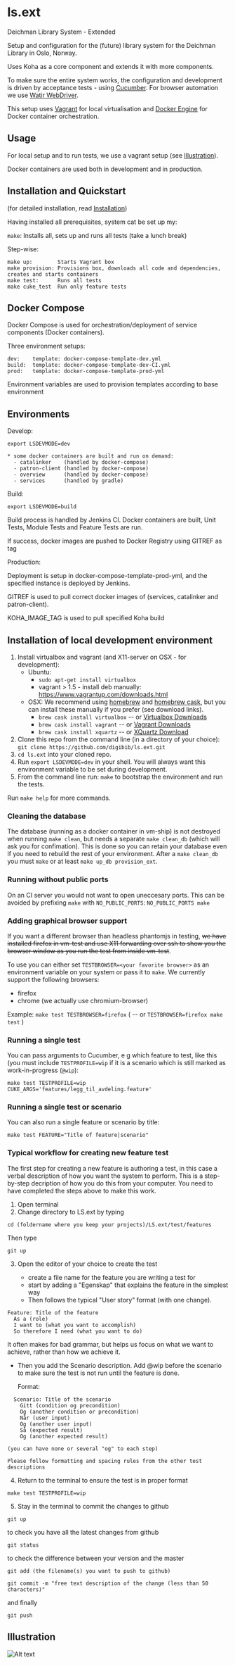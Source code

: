 ls.ext
======

Deichman Library System - Extended

Setup and configuration for the (future) library system for the Deichman
Library in Oslo, Norway.

Uses Koha as a core component and extends it with more components.

To make sure the entire system works, the configuration and development is
driven by acceptance tests - using [Cucumber](http://cukes.info/). For
browser automation we use [Watir WebDriver](http://watirwebdriver.com).

This setup uses [Vagrant](http://www.vagrantup.com/) for local virtualisation
and [Docker Engine](https://www.docker.com/docker-engine) for Docker container orchestration.


## Usage

For local setup and to run tests, we use a vagrant setup (see [Illustration](#illustration)).

Docker containers are used both in development and in production.

## Installation and Quickstart

(for detailed installation, read [Installation](#Installation))

Having installed all prerequisites, system cat be set up my:

`make`:     Installs all, sets up and runs all tests (take a lunch break)

Step-wise:

```
make up:        Starts Vagrant box
make provision: Provisions box, downloads all code and dependencies, creates and starts containers
make test:      Runs all tests
make cuke_test  Run only feature tests
```

## Docker Compose

Docker Compose is used for orchestration/deployment of service components (Docker containers).

Three environment setups:
```
dev:    template: docker-compose-template-dev.yml
build:  template: docker-compose-template-dev-CI.yml
prod:   template: docker-compose-template-prod-yml
```

Environment variables are used to provision templates according to base environment

## Environments

Develop:
```
export LSDEVMODE=dev

* some docker containers are built and run on demand:
  - catalinker    (handled by docker-compose)
  - patron-client (handled by docker-compose)
  - overview      (handled by docker-compose)
  - services      (handled by gradle)
```

Build:

`export LSDEVMODE=build`

Build process is handled by Jenkins CI.
Docker containers are built, Unit Tests, Module Tests and Feature Tests are run.

If success, docker images are pushed to Docker Registry using GITREF as tag

Production:

Deployment is setup in docker-compose-template-prod-yml, and the specified instance is deployed by Jenkins.

GITREF is used to pull correct docker images of (services, catalinker and patron-client).

KOHA_IMAGE_TAG is used to pull specified Koha build

## Installation of local development environment

1. Install virtualbox and vagrant (and X11-server on OSX - for development):
    - Ubuntu:
        * `sudo apt-get install virtualbox`
        * vagrant > 1.5 - install deb manually: https://www.vagrantup.com/downloads.html
    - OSX: We recommend using [homebrew](http://brew.sh/) and [homebrew cask](http://caskroom.io/), but you can install these manually if you prefer (see download links).
        * `brew cask install virtualbox` -- or [Virtualbox Downloads](https://www.virtualbox.org/wiki/Downloads)
        * `brew cask install vagrant` -- or [Vagrant Downloads](https://www.vagrantup.com/downloads)
        * `brew cask install xquartz` -- or [XQuartz Download](http://xquartz.macosforge.org/landing/)
2. Clone this repo from the command line (in a directory of your choice):
   ```git clone https://github.com/digibib/ls.ext.git```
3. `cd ls.ext` into your cloned repo.
4. Run `export LSDEVMODE=dev` in your shell. You will always want this environment variable to be set during development.
5. From the command line run: `make` to bootstrap the environment and run the tests.

Run `make help` for more commands.

### Cleaning the database

The database (running as a docker container in vm-ship) is not destroyed when running `make clean`, but needs a separate `make clean_db` (which will ask you for confimation). This is done so you can retain your database even if you need to rebuild the rest of your environment. After a `make clean_db` you must `make` or at least `make up_db provision_ext`.

### Running without public ports

On an CI server you would not want to open uneccesary ports. This can be avoided by prefixing `make` with `NO_PUBLIC_PORTS`:
   `NO_PUBLIC_PORTS make`

### Adding graphical browser support

If you want a different browser than headless phantomjs in testing, ~~we have installed firefox in vm-test and use X11
forwarding over ssh to show you the browser window as you run the test from inside vm-test~~.

To use you can either set `TESTBROWSER=<your favorite browser>` as an environment variable on your system or pass it to `make`. We currently support the following browsers:
- firefox
- chrome (we actually use chromium-browser)

Example:
`make test TESTBROWSER=firefox`  (  -- or  `TESTBROWSER=firefox make test` )

### Running a single test

You can pass arguments to Cucumber, e g which feature to test, like this (you must include `TESTPROFILE=wip` if it is a scenario which is still marked as work-in-progress (`@wip`):

```
make test TESTPROFILE=wip CUKE_ARGS='features/legg_til_avdeling.feature'
```

### Running a single test or scenario

You can also run a single feature or scenario by title:

```
make test FEATURE="Title of feature|scenario"
```

### Typical workflow for creating new feature test

The first step for creating a new feature is authoring a test, in this case a verbal description of how you want the system to perform. This is a step-by-step decription of how you do this from your computer. You need to have completed the steps above to make this work.

1. Open terminal
2. Change directory to LS.ext by typing

```
cd (foldername where you keep your projects)/LS.ext/test/features
```
Then type

```
git up
```

3. Open the editor of your choice to create the test

   - create a file name for the feature you are writing a test for
   - start by adding a "Egenskap" that explains the feature in the simplest way
   - Then follows the typical "User story" format (with one change).

```
Feature: Title of the feature
  As a (role)
  I want to (what you want to accomplish)
  So therefore I need (what you want to do)
```

It often makes for bad grammar, but helps us focus on what we want to achieve, rather than how we achieve it.

  - Then you add the Scenario description. Add @wip before the scenario to make sure the test is not run until the feature is done.

    Format:

```
  Scenario: Title of the scenario
    Gitt (condition og precondition)
    Og (another condition or precondition)
    Når (user input)
    Og (another user input)
    Så (expected result)
    Og (another expected result)
```
    (you can have none or several "og" to each step)

    Please follow formatting and spacing rules from the other test descriptions

4. Return to the terminal to ensure the test is in proper format

```
make test TESTPROFILE=wip
```

5. Stay in the terminal to commit the changes to github

```
git up
```

to check you have all the latest changes from github

```
git status
```

to check the difference between your version and the master

```
git add (the filename(s) you want to push to github)
```

```
git commit -m "free text description of the change (less than 50 characters)"
```
and finally

```
git push
```

## Illustration
![Alt text](docker-compose/dev-stack.png?raw=true "Dev environment")
